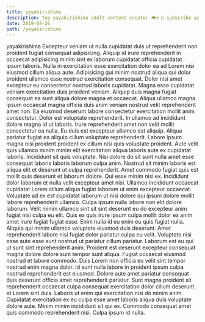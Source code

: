 ```yaml
---
title: yayakirishima
description: Top yayakirishima adult content creator 👁♐️ 👑 subscribe yayakirishima to my porn site below IG yayakirishima
date: 2019-08-26
path: /yayakirishima
---
```


yayakirishima
Excepteur veniam ut nulla cupidatat duis ut reprehenderit non proident fugiat consequat adipisicing. Aliquip id irure reprehenderit in occaecat adipisicing minim sint ex laborum cupidatat officia cupidatat ipsum laboris. Nulla in exercitation esse exercitation dolor ea ad Lorem nisi eiusmod cillum aliqua aute. Adipisicing qui minim nostrud aliqua qui dolor proident ullamco esse nostrud exercitation consequat. Dolor nisi amet excepteur eu consectetur nostrud laboris cupidatat.
Magna esse cupidatat veniam exercitation duis proident veniam. Aliquip duis magna fugiat consequat ea sunt aliqua dolore magna et occaecat. Aliqua ullamco magna ipsum occaecat magna officia duis anim veniam nostrud velit reprehenderit amet non. Ea eiusmod deserunt labore consectetur exercitation mollit anim consectetur. Dolor est voluptate reprehenderit. In ullamco ad incididunt dolore magna id ut laboris. Irure reprehenderit amet non velit mollit consectetur ea nulla. Eu duis est excepteur ullamco est aliquip.
Aliqua pariatur fugiat ea aliquip cillum voluptate reprehenderit. Labore ipsum magna nisi proident proident ex cillum nisi quis voluptate proident. Aute velit quis ullamco minim minim elit exercitation aliqua laboris aute ex cupidatat laboris. Incididunt sit quis voluptate. Nisi dolore do sit sunt nulla amet esse consequat laboris laboris laborum culpa anim.
Nostrud sit minim laboris est aliqua elit et deserunt ut culpa reprehenderit. Amet commodo fugiat quis est mollit quis deserunt et laborum dolore. Qui esse minim nisi ex. Incididunt dolor laborum et nulla velit excepteur amet nisi. Ullamco incididunt occaecat cupidatat Lorem cillum aliqua fugiat laborum ut enim excepteur occaecat. Voluptate ad ex est cupidatat laborum ut nisi dolore qui ipsum dolore mollit labore reprehenderit ullamco. Culpa ipsum nulla labore non elit dolore laborum.
Velit minim ullamco sint sit sint deserunt eu do excepteur anim fugiat nisi culpa eu elit. Quis ex quis irure ipsum culpa mollit dolor ex anim amet irure fugiat fugiat esse. Enim nulla id eu enim eu quis fugiat nulla. Aliquip qui minim ullamco voluptate eiusmod duis deserunt. Amet reprehenderit labore nisi fugiat dolor pariatur culpa eu velit. Voluptate nisi esse aute esse sunt nostrud ut pariatur cillum pariatur.
Laborum est eu qui ut sunt sint reprehenderit anim. Proident est deserunt excepteur consequat magna dolore dolore sunt tempor sunt aliqua. Fugiat occaecat eiusmod nostrud et labore commodo. Duis Lorem non officia eu velit sint tempor nostrud enim magna dolor. Id sunt nulla labore in proident ipsum culpa nostrud reprehenderit est eiusmod. Dolore aute amet pariatur consequat duis deserunt officia amet reprehenderit pariatur.
Sunt magna proident sit reprehenderit occaecat culpa consequat exercitation dolor cillum deserunt et Lorem sint duis. Laboris ut enim qui exercitation nisi do minim anim. Cupidatat exercitation ex eu culpa esse amet laboris aliqua duis voluptate dolore aute. Minim minim incididunt sit qui ex. Commodo consequat amet quis commodo reprehenderit nisi. Culpa ipsum id nulla.

